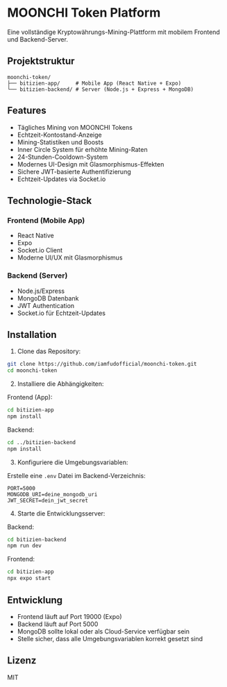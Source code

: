 # MOONCHI Token Platform

Eine vollständige Kryptowährungs-Mining-Plattform mit mobilem Frontend und Backend-Server.

## Projektstruktur

```
moonchi-token/
├── bitizien-app/     # Mobile App (React Native + Expo)
└── bitizien-backend/ # Server (Node.js + Express + MongoDB)
```

## Features

- Tägliches Mining von MOONCHI Tokens
- Echtzeit-Kontostand-Anzeige
- Mining-Statistiken und Boosts
- Inner Circle System für erhöhte Mining-Raten
- 24-Stunden-Cooldown-System
- Modernes UI-Design mit Glasmorphismus-Effekten
- Sichere JWT-basierte Authentifizierung
- Echtzeit-Updates via Socket.io

## Technologie-Stack

### Frontend (Mobile App)
- React Native
- Expo
- Socket.io Client
- Moderne UI/UX mit Glasmorphismus

### Backend (Server)
- Node.js/Express
- MongoDB Datenbank
- JWT Authentication
- Socket.io für Echtzeit-Updates

## Installation

1. Clone das Repository:
```bash
git clone https://github.com/iamfudofficial/moonchi-token.git
cd moonchi-token
```

2. Installiere die Abhängigkeiten:

Frontend (App):
```bash
cd bitizien-app
npm install
```

Backend:
```bash
cd ../bitizien-backend
npm install
```

3. Konfiguriere die Umgebungsvariablen:

Erstelle eine `.env` Datei im Backend-Verzeichnis:
```env
PORT=5000
MONGODB_URI=deine_mongodb_uri
JWT_SECRET=dein_jwt_secret
```

4. Starte die Entwicklungsserver:

Backend:
```bash
cd bitizien-backend
npm run dev
```

Frontend:
```bash
cd bitizien-app
npx expo start
```

## Entwicklung

- Frontend läuft auf Port 19000 (Expo)
- Backend läuft auf Port 5000
- MongoDB sollte lokal oder als Cloud-Service verfügbar sein
- Stelle sicher, dass alle Umgebungsvariablen korrekt gesetzt sind

## Lizenz

MIT 